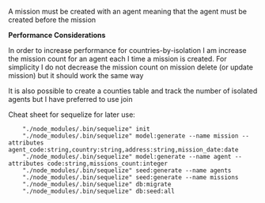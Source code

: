 A mission must be created with an agent meaning that the agent must be created before the mission

**Performance Considerations** 

In order to increase performance for countries-by-isolation
I am increase the mission count for an agent each I time a mission is created.
For simplicity I do not decrease the mission count on mission delete (or update mission) but it should work the same way

It is also possible to create a counties table and track the number of isolated agents but I have preferred to use join

Cheat sheet for sequelize for later use:
```
    "./node_modules/.bin/sequelize" init
    "./node_modules/.bin/sequelize" model:generate --name mission --attributes agent_code:string,country:string,address:string,mission_date:date
    "./node_modules/.bin/sequelize" model:generate --name agent --attributes code:string,missions_count:integer
    "./node_modules/.bin/sequelize" seed:generate --name agents
    "./node_modules/.bin/sequelize" seed:generate --name missions
    "./node_modules/.bin/sequelize" db:migrate
    "./node_modules/.bin/sequelize" db:seed:all
```

